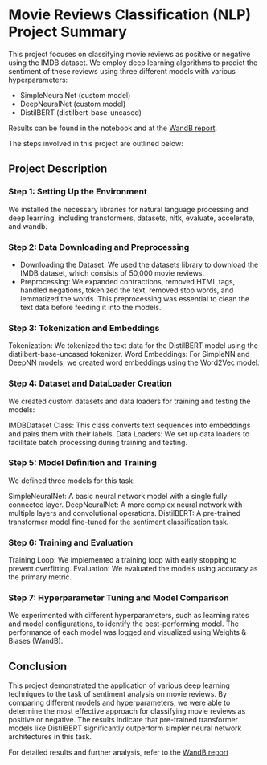 # Movie Reviews Classification (NLP) Project Summary
This project focuses on classifying movie reviews as positive or negative using the IMDB dataset. We employ deep learning algorithms to predict the sentiment of these reviews using three different models with various hyperparameters:

- SimpleNeuralNet (custom model)
- DeepNeuralNet (custom model)
- DistilBERT (distilbert-base-uncased)
  
Results can be found in the notebook and at the [WandB report](https://api.wandb.ai/links/e-v-zgurskaya/u4vehuno).

The steps involved in this project are outlined below:

## Project Description
### Step 1: Setting Up the Environment
We installed the necessary libraries for natural language processing and deep learning, including transformers, datasets, nltk, evaluate, accelerate, and wandb.

### Step 2: Data Downloading and Preprocessing
* Downloading the Dataset: We used the datasets library to download the IMDB dataset, which consists of 50,000 movie reviews.
* Preprocessing: We expanded contractions, removed HTML tags, handled negations, tokenized the text, removed stop words, and lemmatized the words. This preprocessing was essential to clean the text data before feeding it into the models.
### Step 3: Tokenization and Embeddings
Tokenization: We tokenized the text data for the DistilBERT model using the distilbert-base-uncased tokenizer.
Word Embeddings: For SimpleNN and DeepNN models, we created word embeddings using the Word2Vec model.
### Step 4: Dataset and DataLoader Creation
We created custom datasets and data loaders for training and testing the models:

IMDBDataset Class: This class converts text sequences into embeddings and pairs them with their labels.
Data Loaders: We set up data loaders to facilitate batch processing during training and testing.
### Step 5: Model Definition and Training
We defined three models for this task:

SimpleNeuralNet: A basic neural network model with a single fully connected layer.
DeepNeuralNet: A more complex neural network with multiple layers and convolutional operations.
DistilBERT: A pre-trained transformer model fine-tuned for the sentiment classification task.
### Step 6: Training and Evaluation
Training Loop: We implemented a training loop with early stopping to prevent overfitting.
Evaluation: We evaluated the models using accuracy as the primary metric.
### Step 7: Hyperparameter Tuning and Model Comparison
We experimented with different hyperparameters, such as learning rates and model configurations, to identify the best-performing model. The performance of each model was logged and visualized using Weights & Biases (WandB).

## Conclusion
This project demonstrated the application of various deep learning techniques to the task of sentiment analysis on movie reviews. By comparing different models and hyperparameters, we were able to determine the most effective approach for classifying movie reviews as positive or negative. The results indicate that pre-trained transformer models like DistilBERT significantly outperform simpler neural network architectures in this task.

For detailed results and further analysis, refer to the [WandB report]( https://api.wandb.ai/links/e-v-zgurskaya/u4vehuno)
